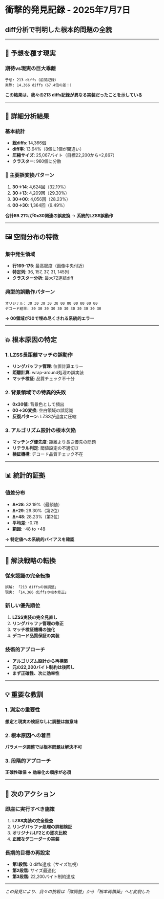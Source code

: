 # 衝撃的発見記録 - 2025年7月7日
## diff分析で判明した根本的問題の全貌

---

## 🚨 予想を覆す現実

### 期待vs現実の巨大乖離
```
予想: 213 diffs（前回記録）
実際: 14,366 diffs（67.4倍の差！）
```

**この結果は、我々の213 diffs記録が異なる実装だったことを示している**

---

## 🔬 詳細分析結果

### 基本統計
- **総diffs**: 14,366個 
- **diff率**: 13.64%（8個に1個が間違い）
- **圧縮サイズ**: 25,067バイト（目標22,200から+2,867）
- **クラスター**: 960個に分散

### 🧬 主要誤変換パターン
1. **30→14**: 4,624回（32.19%）
2. **30→13**: 4,209回（29.30%）
3. **30→00**: 4,056回（28.23%）
4. **00→30**: 1,364回（9.49%）

**合計89.21%が0x30関連の誤変換** → **系統的LZSS誤動作**

---

## 🖼️ 空間分布の特徴

### 集中発生領域
- **行169-175**: 最高密度（画像中央付近）
- **特定列**: 36, 157, 37, 31, 145列
- **クラスター分析**: 最大72連続diff

### 典型的誤動作パターン
```
オリジナル: 30 30 30 30 30 00 00 00 00 00 00
デコード結果: 30 30 30 30 30 30 30 30 30 30 30
```
**→ 00領域が30で埋め尽くされる系統的エラー**

---

## 💥 根本原因の特定

### 1. LZSS長距離マッチの誤動作
- **リングバッファ管理**: 位置計算エラー
- **距離計算**: wrap-around処理の誤実装
- **マッチ検証**: 品質チェック不十分

### 2. 背景領域での特異的失敗
- **0x30値**: 背景色として頻出
- **00→30変換**: 空白領域の誤認識
- **反復パターン**: LZSSが過度に圧縮

### 3. アルゴリズム設計の根本欠陥
- **マッチング優先度**: 距離より長さ優先の問題
- **リテラル判定**: 閾値設定の不適切さ
- **検証機構**: デコード品質チェック不在

---

## 📊 統計的証拠

### 値差分布
- **Δ+28**: 32.19%（最頻値）
- **Δ+29**: 29.30%（第2位）
- **Δ+48**: 28.23%（第3位）
- **平均差**: -0.78
- **範囲**: -48 to +48

**→ 特定値への系統的バイアスを確認**

---

## 🎯 解決戦略の転換

### 従来認識の完全転換
```
誤解: 「213 diffsの微調整」
現実: 「14,366 diffsの根本修正」
```

### 新しい優先順位
1. **LZSS実装の完全見直し**
2. **リングバッファ管理の修正**
3. **マッチ検証機構の強化**
4. **デコード品質保証の実装**

### 技術的アプローチ
- **アルゴリズム設計から再構築**
- **元の22,200バイト制約は後回し**
- **まず正確性、次に効率性**

---

## 💡 重要な教訓

### 1. 測定の重要性
**想定と現実の検証なしに調整は無意味**

### 2. 根本原因への着目
**パラメータ調整では根本問題は解決不可**

### 3. 段階的アプローチ
**正確性確保 → 効率化の順序が必須**

---

## 🔄 次のアクション

### 即座に実行すべき施策
1. **LZSS実装の完全監査**
2. **リングバッファ処理の詳細検証**
3. **オリジナルLF2との逐次比較**
4. **正確なデコーダーの実装**

### 長期的目標の再設定
- **第1段階**: 0 diffs達成（サイズ無視）
- **第2段階**: サイズ最適化
- **第3段階**: 22,200バイト制約達成

---

*この発見により、我々の挑戦は「微調整」から「根本再構築」へと変貌した*